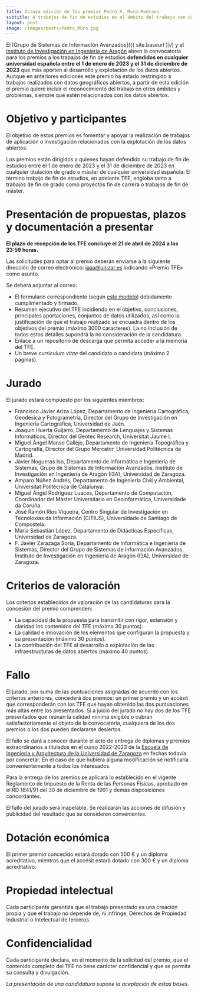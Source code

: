 ```yaml
---
title: Octava edición de los premios Pedro R. Muro-Medrano
subtitle: A trabajos de fin de estudios en el ámbito del trabajo con datos abiertos y las tecnologías que los explotan
layout: post
image: /images/posts/Pedro_Muro.jpg
---
```


El [Grupo de Sistemas de Información Avanzados]({{ site.baseurl }}/) y el [Instituto de Investigación en Ingeniería de Aragón](http://i3a.unizar.es) abren la convocatoria para los premios a los trabajos de fin de estudios **defendidos en cualquier universidad española entre el 1 de enero de 2023 y el 31 de diciembre de 2023** que más aporten al desarrollo y explotación de los datos abiertos. Aunque en anteriores ediciones este premio ha estado restringido a trabajos realizados con datos geográficos abiertos, a partir de esta edición el premio quiere incluir el reconocimiento del trabajo en otros ámbitos y problemas, siempre que estén relacionados con los datos abiertos.

# Objetivo y participantes
El objetivo de estos premios es fomentar y apoyar la realización de trabajos de aplicación o investigación relacionados con la explotación de los datos abiertos.

Los premios están dirigidos a quienes hayan defendido su trabajo de fin de estudios entre el 1 de enero de 2023 y el 31 de diciembre de 2023 en cualquier titulación de grado o máster de cualquier universidad española. El término trabajo de fin de estudios, en adelante TFE, engloba tanto a trabajos de fin de grado como proyectos fin de carrera o trabajos de fin de máster.

# Presentación de propuestas, plazos y documentación a presentar
**El plazo de recepción de los TFE concluye el 21 de abril de 2024 a las 23:59 horas.**

Las solicitudes para optar al premio deberán enviarse a la siguiente dirección de correo electrónico: <iaaa@unizar.es> indicando &laquo;Premio TFE&raquo; como asunto.

Se deberá adjuntar al correo:

- El formulario correspondiente (según [este modelo]({{site.baseurl}}/downloads/Hoja_Solicitud_Premio_Pedro_Muro_TFE.odt)) debidamente cumplimentado y firmado.
- Resumen ejecutivo del TFE incidiendo en el objetivo, conclusiones, principales aportaciones, conjuntos de datos utilizados, así como la justificación de que el trabajo realizado se encuadra dentro de los objetivos del premio (máximo 3000 caracteres). La no inclusión de todos estos detalles supondrá la no consideración de la candidatura.
- Enlace a un repositorio de descarga que permita acceder a la memoria del TFE.
- Un breve *curriculum vitae* del candidato o candidata (máximo 2 páginas).

# Jurado
El jurado estará compuesto por los siguientes miembros:

- Francisco Javier Ariza López, Departamento de Ingeniería Cartográfica, Geodésica y Fotogrametría, Director del Grupo de Investigación en Ingeniería Cartográfica, Universidad de Jaén.
- Joaquín Huerta Guijarro, Departamento de Lenguajes y Sistemas Informáticos, Director del Geotec Research, Universitat Jaume I.
- Miguel Ángel Manso Callejo, Departamento de Ingeniería Topográfica y Cartografía, Director del Grupo Mercator, Universidad Politécnica de Madrid.
- Javier Nogueras Iso, Departamento de Informática e Ingeniería de Sistemas, Grupo de Sistemas de Información Avanzados,  Instituto de Investigación en Ingeniería de Aragón (I3A), Universidad de Zaragoza.
- Amparo Núñez Andrés, Departamento de Ingeniería Civil y Ambiental, Universitat Politècnica de Catalunya.
- Miguel Ángel Rodríguez Luaces, Departamento de Computación, Coordinador del Máster Universitario en Geoinformática, Universidade da Coruña.
- José Ramón Ríos Viqueira, Centro Singular de Investigación en Tecnoloxías da Información (CiTIUS), Universidade de Santiago de Compostela.
- María Sebastián López, Departamento de Didácticas Específicas, Universidad de Zaragoza.
- F. Javier Zarazaga Soria, Departamento de Informática e Ingeniería de Sistemas, Director del Grupo de Sistemas de Información Avanzados, Instituto de Investigación en Ingeniería de Aragón (I3A), Universidad de Zaragoza.

# Criterios de valoración
Los criterios establecidos de valoración de las candidaturas para la concesión del premio comprenden:

- La capacidad de la propuesta para transmitir con rigor, extensión y claridad los contenidos del TFE (máximo 30 puntos).
- La calidad e innovación de los elementos que configuran la propuesta y su presentación (máximo 30 puntos).
- La contribución del TFE al desarrollo o explotación de las infraestructuras de datos abiertos (máximo 40 puntos).

# Fallo
El jurado, por suma de las puntuaciones asignadas de acuerdo con los criterios anteriores, concederá dos premios: un primer premio y un accésit que corresponderán con los TFE que hayan obtenido las dos puntuaciones más altas entre los presentados. Si a juicio del jurado no hay dos de los TFE presentados que reúnan la calidad mínima exigible o cubran satisfactoriamente el objeto de la convocatoria, cualquiera de los dos premios o los dos pueden declararse desiertos.

El fallo se dará a conocer durante el acto de entrega de diplomas y premios extraordinarios a titulados en el curso 2022-2023 de la [Escuela de Ingeniería y Arquitectura de la Universidad de Zaragoza](http://eina.unizar.es/) en fechas todavía por concretar. En el caso de que hubiera alguna modificación se notificaría convenientemente a todos los interesados.

Para la entrega de los premios se aplicará lo establecido en el vigente Reglamento de Impuesto de la Renta de las Personas Físicas, aprobado en el RD 1841/91 del 30 de diciembre de 1991 y demás disposiciones concordantes.

El fallo del jurado será inapelable. Se realizarán las acciones de difusión y publicidad del resultado que se consideren convenientes.

# Dotación económica
El primer premio concedido estará dotado con 500 € y un diploma acreditativo, mientras que el accésit estará dotado con 300 € y un diploma acreditativo.

# Propiedad intelectual
Cada participante garantiza que el trabajo presentado es una creación propia y que el trabajo no depende de, ni infringe, Derechos de Propiedad Industrial o Intelectual de terceros.

# Confidencialidad
Cada participante declara, en el momento de la solicitud del premio, que el contenido completo del TFE no tiene carácter confidencial y que se permita su consulta y divulgación.

*La presentación de una candidatura supone la aceptación de estas bases.*
